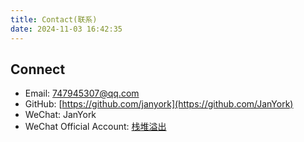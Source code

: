 ```yaml
---
title: Contact(联系)
date: 2024-11-03 16:42:35
---
```


## Connect

- Email: [747945307@qq.com](mailto:747945307@qq.com)
- GitHub: [https://github.com/janyork](https://github.com/JanYork)
- WeChat: JanYork
- WeChat Official Account: [栈堆溢出](https://mp.weixin.qq.com/s/KOObE_ktzui932WgHrpplw)

